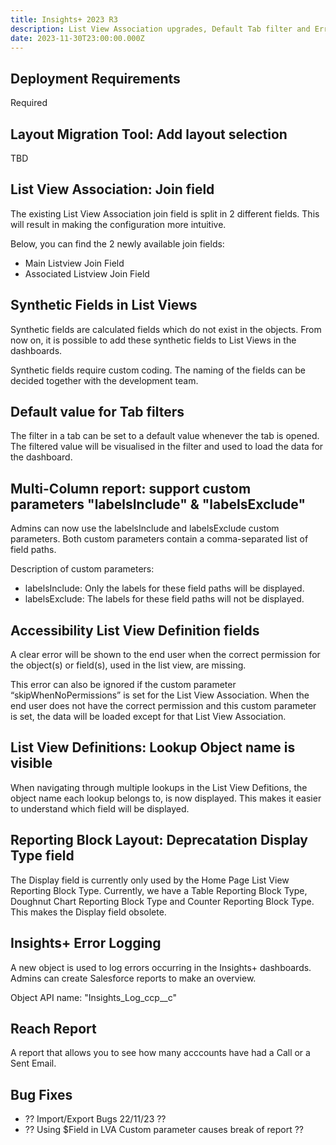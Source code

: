 ```yaml
---
title: Insights+ 2023 R3
description: List View Association upgrades, Default Tab filter and Error logging
date: 2023-11-30T23:00:00.000Z
---
```


## Deployment Requirements

<feature-badges package zip>Required</feature-badges>

## Layout Migration Tool: Add layout selection

TBD

## List View Association: Join field

The existing List View Association join field is split in 2 different fields. This will result in making the configuration more intuitive.

Below, you can find the 2 newly available join fields:
- Main Listview Join Field
- Associated Listview Join Field

## Synthetic Fields in List Views

Synthetic fields are calculated fields which do not exist in the objects. From now on, it is possible to add these synthetic fields to List Views in the dashboards. 

Synthetic fields require custom coding. The naming of the fields can be decided together with the development team.

## Default value for Tab filters

The filter in a tab can be set to a default value whenever the tab is opened. The filtered value will be visualised in the filter and used to load the data for the dashboard.

## Multi-Column report: support custom parameters "labelsInclude" & "labelsExclude"

Admins can now use the labelsInclude and labelsExclude custom parameters. Both custom parameters contain a comma-separated list of field paths.

Description of custom parameters:

- labelsInclude: Only the labels for these field paths will be displayed.
- labelsExclude: The labels for these field paths will not be displayed.

## Accessibility List View Definition fields

A clear error will be shown to the end user when the correct permission for the object(s) or field(s), used in the list view, are missing.

This error can also be ignored if the custom parameter “skipWhenNoPermissions” is set for the List View Association. When the end user does not have the correct permission and this custom parameter is set, the data will be loaded except for that List View Association.

## List View Definitions: Lookup Object name is visible

When navigating through multiple lookups in the List View Defitions, the object name each lookup belongs to, is now displayed. This makes it easier to understand which field will be displayed.

## Reporting Block Layout: Deprecatation Display Type field 

The Display field is currently only used by the Home Page List View Reporting Block Type. Currently, we have a Table Reporting Block Type, Doughnut Chart Reporting Block Type and Counter Reporting Block Type. 
This makes the Display field obsolete.

## Insights+ Error Logging

A new object is used to log errors occurring in the Insights+ dashboards. Admins can create Salesforce reports to make an overview.

Object API name: "Insights_Log_ccp__c"

## Reach Report

A report that allows you to see how many acccounts have had a Call or a Sent Email.

## Bug Fixes

- ?? Import/Export Bugs 22/11/23 ??
- ?? Using $Field in LVA Custom parameter causes break of report ??
  



